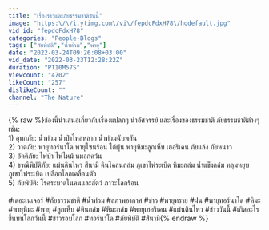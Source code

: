 ```yaml
---
title: "เรื่องราวและภัยธรรมชาติวันนี้"
image: "https:\/\/i.ytimg.com\/vi\/fepdcFdxH78\/hqdefault.jpg"
vid_id: "fepdcFdxH78"
categories: "People-Blogs"
tags: ["ภัยพิบัติ","น้ำท่วม","พายุ"]
date: "2022-03-24T09:26:08+03:00"
vid_date: "2022-03-23T12:28:22Z"
duration: "PT10M57S"
viewcount: "4702"
likeCount: "257"
dislikeCount: ""
channel: "The Nature"
---
```

{% raw %}ช่องนี้นำเสนอเกี่ยวกับเรื่องแปลกๆ น่าอัศจรรย์ และเรื่องของธรรมชาติ ภัยธรรมชาติต่างๆ เช่น:<br />1) อุทกภัย: น้ำท่วม น้ำป่าไหลหลาก น้ำท่วมฉับพลัน<br />2) วาตภัย: พายุทอร์นาโด พายุไซนร้อน ไต้ฝุ่น  พายุหิมะลูกเห็บ  เฮอริเคน ภัยแล้ง ภัยหนาว<br />3) อัคคีภัย: ไฟป่า ไฟไหม้ หมอกควัน<br />4) ธรณีพิบัติภัย: แผ่นดินไหว สึนามิ ดินโคลนถล่ม ภูเขาไฟระเบิด หิมะถล่ม น้ำแข็งถล่ม หลุมหยุบ    ภูเขาไฟระเบิด เปลือกโลกเคลื่อนตัว<br />5) ภัยพิบัติ: โรคระบาดในคนและสัตว์ ภาวะโลกร้อน<br /><br />#เดอะเนเจอร์ #ภัยธรรมชาติ  #น้ำท่วม #สภาพอากาศ #ข่าว #พายุทราย #ฝน #พายุทอร์นาโด #หิมะ  #พายุหิมะ #พายุ #ลูกเห็บ #ดินถล่ม #หิมะถล่ม #พายุเฮอริเคน #แผ่นดินไหว #ข่าววันนี้ #เกิดอะไรขึ้นบนโลกวันนี้ #ข่าวรอบโลก #ทอร์นาโด #ภัยพิบัติ #สึนามิ{% endraw %}

